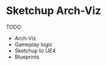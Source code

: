 <!-- ---
title: Sketchup Arch-Viz
date: 2017-06-10
layout: project.html
image: /img/project/hamiltoncreek.png
status: Proof of Concept
engine: Unreal
platform: HTC Vive
description: A client proof of concept to demonstrate how virtual reality can be used for real-time interactive architectural visualization.
--- -->

# Sketchup Arch-Viz

TODO

- Arch-Viz
- Gameplay logic
- Sketchup to UE4
- Blueprints
